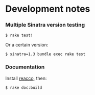 Development notes
=================

### Multiple Sinatra version testing

    $ rake test!

Or a certain version:

    $ sinatra=1.3 bundle exec rake test

### Documentation

Install [reacco], then:

    $ rake doc:build

[reacco]: https://github.com/rstacruz/reacco
